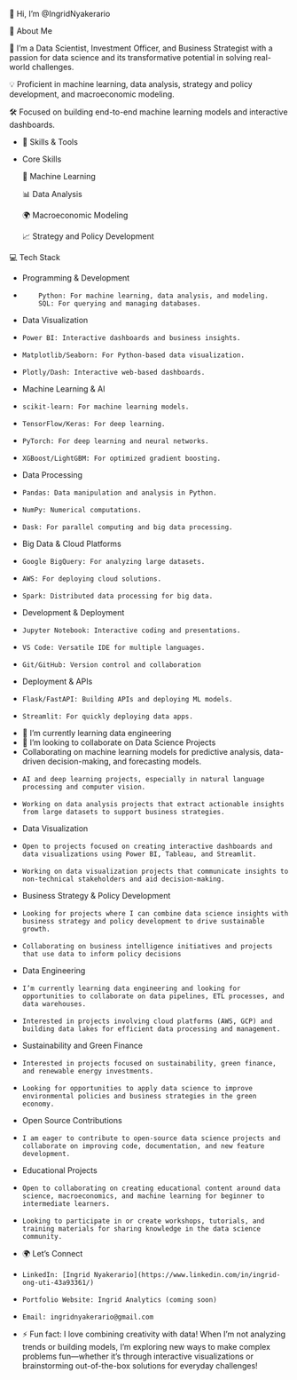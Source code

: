 👋 Hi, I’m @IngridNyakerario

 
 🚀 About Me

  🌟 I’m a Data Scientist, Investment Officer, and Business Strategist with a passion for data science and its transformative potential in solving real-world challenges.

  💡 Proficient in machine learning, data analysis, strategy and policy development, and macroeconomic modeling.

  🛠️ Focused on building end-to-end machine learning models and interactive dashboards.

-   💼 Skills & Tools
-   
  Core Skills

  🤖 Machine Learning
  
   📊 Data Analysis
   
   🌍 Macroeconomic Modeling
    
   📈 Strategy and Policy Development

  
 💻 Tech Stack
  
-   Programming & Development
-   
          Python: For machine learning, data analysis, and modeling.
          SQL: For querying and managing databases.
  
-  Data Visualization
-     Power BI: Interactive dashboards and business insights.
-     Matplotlib/Seaborn: For Python-based data visualization.
-     Plotly/Dash: Interactive web-based dashboards.
-  Machine Learning & AI
-     scikit-learn: For machine learning models.
-     TensorFlow/Keras: For deep learning.
-     PyTorch: For deep learning and neural networks.
-     XGBoost/LightGBM: For optimized gradient boosting.
-  Data Processing
-     Pandas: Data manipulation and analysis in Python.
-     NumPy: Numerical computations.
-     Dask: For parallel computing and big data processing.
- Big Data & Cloud Platforms
-     Google BigQuery: For analyzing large datasets.
-     AWS: For deploying cloud solutions.
-     Spark: Distributed data processing for big data.
-  Development & Deployment
-     Jupyter Notebook: Interactive coding and presentations.
-     VS Code: Versatile IDE for multiple languages.
-     Git/GitHub: Version control and collaboration
-  Deployment & APIs
-     Flask/FastAPI: Building APIs and deploying ML models.
-     Streamlit: For quickly deploying data apps.
- 🌱 I’m currently learning data engineering 
- 💞️ I’m looking to collaborate on Data Science Projects
- Collaborating on machine learning models for predictive analysis, data-driven decision-making, and forecasting models.
-     AI and deep learning projects, especially in natural language processing and computer vision.
-     Working on data analysis projects that extract actionable insights from large datasets to support business strategies.
- Data Visualization
-     Open to projects focused on creating interactive dashboards and data visualizations using Power BI, Tableau, and Streamlit.
-     Working on data visualization projects that communicate insights to non-technical stakeholders and aid decision-making.
-  Business Strategy & Policy Development
-     Looking for projects where I can combine data science insights with business strategy and policy development to drive sustainable growth.
-     Collaborating on business intelligence initiatives and projects that use data to inform policy decisions
-  Data Engineering
-     I’m currently learning data engineering and looking for opportunities to collaborate on data pipelines, ETL processes, and data warehouses.
-     Interested in projects involving cloud platforms (AWS, GCP) and building data lakes for efficient data processing and management.
-  Sustainability and Green Finance
-     Interested in projects focused on sustainability, green finance, and renewable energy investments.
-     Looking for opportunities to apply data science to improve environmental policies and business strategies in the green economy.
-  Open Source Contributions
-     I am eager to contribute to open-source data science projects and collaborate on improving code, documentation, and new feature development.
-  Educational Projects
-     Open to collaborating on creating educational content around data science, macroeconomics, and machine learning for beginner to intermediate learners.
-     Looking to participate in or create workshops, tutorials, and training materials for sharing knowledge in the data science community.
- 🌍 Let’s Connect
-     LinkedIn: [Ingrid Nyakerario](https://www.linkedin.com/in/ingrid-ong-uti-43a93361/)
-     Portfolio Website: Ingrid Analytics (coming soon)
-     Email: ingridnyakerario@gmail.com
- ⚡ Fun fact: I love combining creativity with data! When I’m not analyzing trends or building models, I’m exploring new ways to make complex problems fun—whether it’s through interactive visualizations or brainstorming out-of-the-box solutions for everyday challenges!


<!---
IngridNyakerario/IngridNyakerario is a ✨ special ✨ repository because its `README.md` (this file) appears on your GitHub profile.
You can click the Preview link to take a look at your changes.
--->
